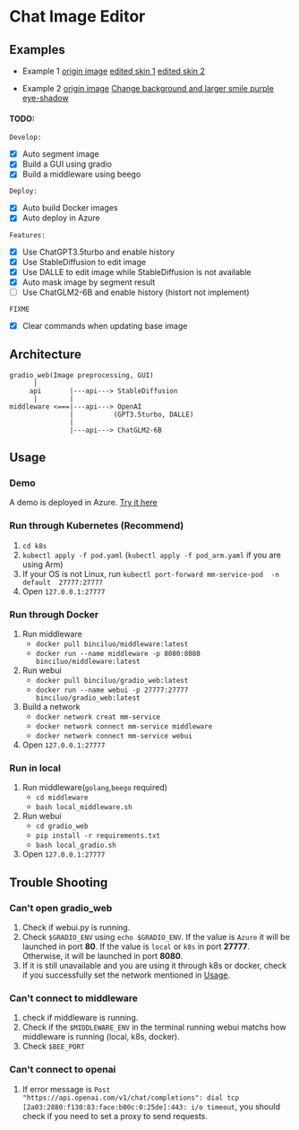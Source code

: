 # Chat Image Editor

## Examples
- Example 1
[origin image](resource_for_readme/pics/1/raw.jpg)
[edited skin 1](resource_for_readme/pics/1/beauty_0.25_egg_skin.png)
[edited skin 2](./resource_for_readme/pics/1/beauty_0.25_egg_skin_ModelIsNeverendingDreamNED_loraIsKoreaDoll.png)

- Example 2
[origin image](./resource_for_readme/pics/2/raw.jpeg) 
[Change background and larger smile purple eye-shadow](./resource_for_readme/pics/2/Change_background_and_larger_smile_purple_eye-shadow.png)

#### TODO:
`Develop:`
- [x] Auto segment image
- [x] Build a GUI using gradio 
- [x] Build a middleware using beego 

`Deploy:`
- [x] Auto build Docker images
- [x] Auto deploy in Azure  

`Features:`
- [x] Use ChatGPT3.5turbo and enable history
- [x] Use StableDiffusion to edit image
- [x] Use DALLE to edit image while StableDiffusion is not available
- [x] Auto mask image by segment result
- [ ] Use ChatGLM2-6B and enable history (histort not implement)

`FIXME`
- [x] Clear commands when updating base image

## Architecture
```
gradio_web(Image preprocessing, GUI)
      |
     api       |---api---> StableDiffusion
      |        |
middleware <===|---api---> OpenAI
               |          (GPT3.5turbo, DALLE)
               |
               |---api---> ChatGLM2-6B
```

## Usage
### Demo
A demo is deployed in Azure. [Try it here](https://gradio-app.azurewebsites.net)
### Run through Kubernetes (Recommend)
1. `cd k8s`
2. `kubectl apply -f pod.yaml` (`kubectl apply -f pod_arm.yaml` if you are using Arm)
3. If your OS is not Linux, run `kubectl port-forward mm-service-pod  -n default  27777:27777`
4. Open `127.0.0.1:27777`

### Run through Docker
1. Run middleware
   - `docker pull binciluo/middleware:latest`
   - `docker run --name middleware -p 8080:8080 binciluo/middleware:latest`
2. Run webui
   - `docker pull binciluo/gradio_web:latest`
   - `docker run --name webui -p 27777:27777 binciluo/gradio_web:latest`
3. Build a network
   - `docker network creat mm-service`
   - `docker network connect mm-service middleware`
   - `docker network connect mm-service webui`
4. Open `127.0.0.1:27777`

### Run in local
1. Run middleware(`golang`,`beego` required)
   - `cd middleware`
   - `bash local_middleware.sh`
2. Run webui
   - `cd gradio_web`
   - `pip install -r requirements.txt`
   - `bash local_gradio.sh`
3. Open `127.0.0.1:27777`

## Trouble Shooting
### Can't open gradio_web
1. Check if webui.py is running.
2. Check  `$GRADIO_ENV` using `echo $GRADIO_ENV`. If the value is `Azure` it will be launched in port **80**. If the value is `local` or `k8s` in port **27777**. Otherwise, it will be launched in port **8080**.
3. If it is still unavailable and you are using it through k8s or docker, check if you successfully set the network mentioned in [Usage](#usage).
### Can't connect to middleware
1. check if middleware is running.
2. Check if the `$MIDDLEWARE_ENV` in the terminal running webui matchs how middleware is running (local, k8s, docker). 
3. Check `$BEE_PORT`
### Can't connect to openai
1. If error message is `Post "https://api.openai.com/v1/chat/completions": dial tcp [2a03:2880:f130:83:face:b00c:0:25de]:443: i/o timeout`, you should check if you need to set a proxy to send requests.

